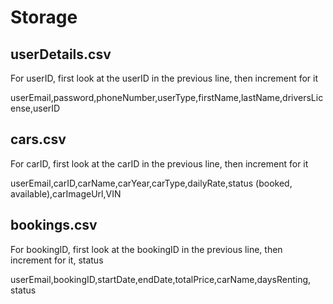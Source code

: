 # Storage

## userDetails.csv
<p>For userID, first look at the userID in the previous line, then increment for it</p>
<p>userEmail,password,phoneNumber,userType,firstName,lastName,driversLicense,userID</p>

## cars.csv
<p>For carID, first look at the carID in the previous line, then increment for it</p>
<p>userEmail,carID,carName,carYear,carType,dailyRate,status (booked, available),carImageUrl,VIN</p>

## bookings.csv
<p>For bookingID, first look at the bookingID in the previous line, then increment for it, status</p>
<p>userEmail,bookingID,startDate,endDate,totalPrice,carName,daysRenting, status</p>